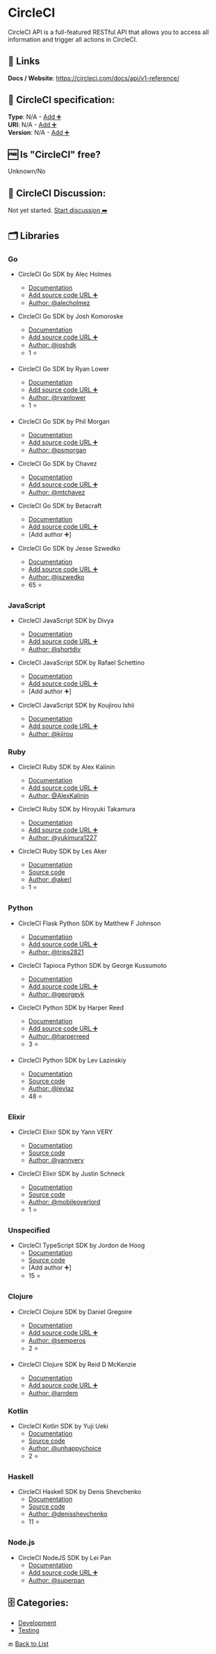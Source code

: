 # CircleCI
CircleCI API is a full-featured RESTful API that allows you to access all information and trigger all actions in CircleCI.

##  🔗 Links
**Docs / Website**: https://circleci.com/docs/api/v1-reference/

## 🧬 CircleCI specification:
**Type**: N/A - [Add ➕](https://github.com/apis-list/apis-list/edit/main/apis-list.yaml)  
**URI**: N/A - [Add ➕](https://github.com/apis-list/apis-list/edit/main/apis-list.yaml)  
**Version**: N/A - [Add ➕](https://github.com/apis-list/apis-list/edit/main/apis-list.yaml)

## 🆓 Is "CircleCI" free?
Unknown/No  

## 💬 CircleCI Discussion:
Not yet started. [Start discussion ➡️](https://github.com/apis-list/apis-list/discussions/new)

## 🗂️ Libraries
### Go
- CircleCI Go SDK by Alec Holmes
    - [Documentation](https://github.com/alecholmez/GoDash)
    - [Add source code URL ➕]()
    - [Author: @alecholmez](https://github.com/alecholmez)

- CircleCI Go SDK by Josh Komoroske
    - [Documentation](https://github.com/joshdk/circleci-go)
    - [Add source code URL ➕]()
    - [Author: @joshdk](https://github.com/joshdk)
    - 1 ⭐

- CircleCI Go SDK by Ryan Lower
    - [Documentation](https://github.com/ryanlower/go-circleci)
    - [Add source code URL ➕]()
    - [Author: @ryanlower](https://github.com/ryanlower)
    - 1 ⭐

- CircleCI Go SDK by Phil Morgan
    - [Documentation](https://github.com/psmorgan/go-circleci-api)
    - [Add source code URL ➕]()
    - [Author: @psmorgan](https://github.com/psmorgan)

- CircleCI Go SDK by Chavez
    - [Documentation](https://github.com/mtchavez/circlecigo)
    - [Add source code URL ➕]()
    - [Author: @mtchavez](https://github.com/mtchavez)

- CircleCI Go SDK by Betacraft
    - [Documentation](https://github.com/betacraft/circleci)
    - [Add source code URL ➕]()
    - [Add author ➕]

- CircleCI Go SDK by Jesse Szwedko
    - [Documentation](https://github.com/jszwedko/circleci-cli)
    - [Add source code URL ➕]()
    - [Author: @jszwedko](https://github.com/jszwedko)
    - 65 ⭐

### JavaScript
- CircleCI JavaScript SDK by Divya
    - [Documentation](https://github.com/shortdiv/circle-cli)
    - [Add source code URL ➕]()
    - [Author: @shortdiv](https://github.com/shortdiv)

- CircleCI JavaScript SDK by Rafael Schettino
    - [Documentation](https://github.com/rcschettino/circleci-rest-sdk)
    - [Add source code URL ➕]()
    - [Add author ➕]

- CircleCI JavaScript SDK by Koujirou Ishii
    - [Documentation](https://github.com/kjirou/torus)
    - [Add source code URL ➕]()
    - [Author: @kjirou](https://github.com/kjirou)

### Ruby
- CircleCI Ruby SDK by Alex Kalinin
    - [Documentation](https://github.com/AlexKalinin/circle-ci-rspec-downloader)
    - [Add source code URL ➕]()
    - [Author: @AlexKalinin](https://github.com/AlexKalinin)

- CircleCI Ruby SDK by Hiroyuki Takamura
    - [Documentation](https://github.com/yukimura1227/circleci_trimmer)
    - [Add source code URL ➕]()
    - [Author: @yukimura1227](https://github.com/yukimura1227)

- CircleCI Ruby SDK by Les Aker
    - [Documentation](https://github.com/akerl/circular)
    - [Source code](https://rubygems.org/gems/circular)
    - [Author: @akerl](https://github.com/akerl)
    - 1 ⭐

### Python
- CircleCI Flask Python SDK by Matthew F Johnson
    - [Documentation](https://github.com/trips2821/flask-api)
    - [Add source code URL ➕]()
    - [Author: @trips2821](https://github.com/trips2821)

- CircleCI Tapioca Python SDK by George Kussumoto
    - [Documentation](https://github.com/georgeyk/tapioca-circleci)
    - [Add source code URL ➕]()
    - [Author: @georgeyk](https://github.com/georgeyk)

- CircleCI Python SDK by Harper Reed
    - [Documentation](https://github.com/harperreed/simple-circleci)
    - [Add source code URL ➕]()
    - [Author: @harperreed](https://github.com/harperreed)
    - 3 ⭐

- CircleCI Python SDK by Lev Lazinskiy
    - [Documentation](https://github.com/levlaz/circleci.py)
    - [Source code](https://pypi.org/project/circleci/1.1.1/)
    - [Author: @levlaz](https://github.com/levlaz)
    - 48 ⭐

### Elixir
- CircleCI Elixir SDK by Yann VERY
    - [Documentation](https://hexdocs.pm/circler/api-reference.html)
    - [Source code](https://github.com/yannvery/circler)
    - [Author: @yannvery](https://github.com/yannvery)

- CircleCI Elixir SDK by Justin Schneck
    - [Documentation](https://github.com/mobileoverlord/circleci)
    - [Source code](https://hex.pm/packages/circle_ci)
    - [Author: @mobileoverlord](https://github.com/mobileoverlord)
    - 1 ⭐

### Unspecified
- CircleCI TypeScript SDK by Jordon de Hoog
    - [Documentation](https://github.com/jordond/circleci-api)
    - [Source code](https://www.npmjs.com/package/circleci-api)
    - [Add author ➕]
    - 15 ⭐

### Clojure
- CircleCI Clojure SDK by Daniel Gregoire
    - [Documentation](https://github.com/semperos/cci)
    - [Add source code URL ➕]()
    - [Author: @semperos](https://github.com/semperos)
    - 2 ⭐

- CircleCI Clojure SDK by Reid D McKenzie
    - [Documentation](https://github.com/arrdem/circleci.api)
    - [Add source code URL ➕]()
    - [Author: @arrdem](https://github.com/arrdem)

### Kotlin
- CircleCI Kotlin SDK by Yuji Ueki
    - [Documentation](https://github.com/unhappychoice/CircleCI)
    - [Source code](https://jitpack.io/#unhappychoice/circleci)
    - [Author: @unhappychoice](https://github.com/unhappychoice)
    - 2 ⭐

### Haskell
- CircleCI Haskell SDK by Denis Shevchenko
    - [Documentation](https://github.com/denisshevchenko/circlehs)
    - [Source code](http://hackage.haskell.org/package/circlehs)
    - [Author: @denisshevchenko](https://github.com/denisshevchenko)
    - 11 ⭐

### Node.js
- CircleCI NodeJS SDK by Lei Pan
    - [Documentation](https://github.com/superpan/node-circleci)
    - [Add source code URL ➕]()
    - [Author: @superpan](https://github.com/superpan)


## 🗄️ Categories:
- [Development](https://github.com/apis-list/apis-list#development-)
- [Testing](https://github.com/apis-list/apis-list#testing-)

🔙  [Back to List](https://github.com/apis-list/apis-list)
